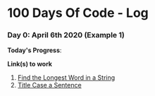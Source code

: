 # 100 Days Of Code - Log

### Day 0: April 6th 2020 (Example 1)

**Today's Progress**: 

**Link(s) to work**
1. [Find the Longest Word in a String]()
2. [Title Case a Sentence]()